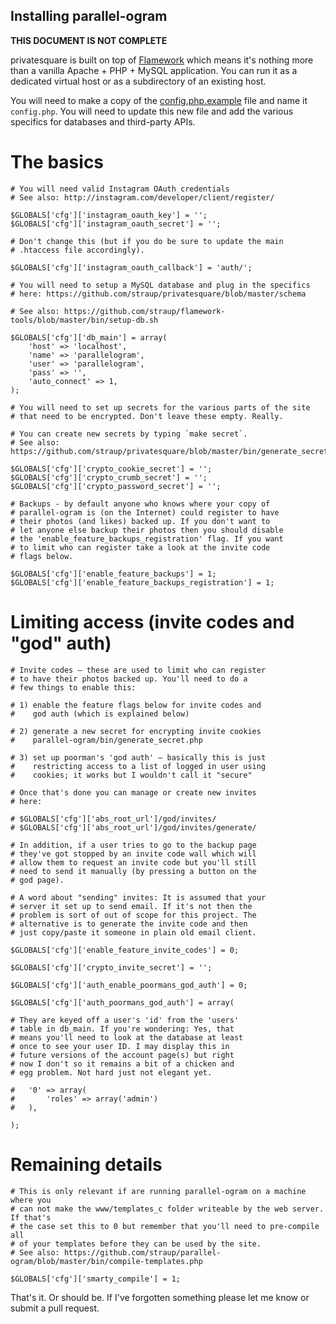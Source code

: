 Installing parallel-ogram
--

**THIS DOCUMENT IS NOT COMPLETE**

privatesquare is built on top of [Flamework](https://github.com/exflickr/flamework) which means it's nothing more
than a vanilla Apache + PHP + MySQL application. You can run it as a dedicated
virtual host or as a subdirectory of an existing host.

You will need to make a copy of the [config.php.example](https://github.com/straup/parallel-ogram/blob/master/www/include/config.php.example) file and name it
`config.php`. You will need to update this new file and add the various
specifics for databases and third-party APIs.

The basics
===

	# You will need valid Instagram OAuth credentials
	# See also: http://instagram.com/developer/client/register/

	$GLOBALS['cfg']['instagram_oauth_key'] = '';
	$GLOBALS['cfg']['instagram_oauth_secret'] = '';
	
	# Don't change this (but if you do be sure to update the main
	# .htaccess file accordingly).
	
	$GLOBALS['cfg']['instagram_oauth_callback'] = 'auth/';

	# You will need to setup a MySQL database and plug in the specifics
	# here: https://github.com/straup/privatesquare/blob/master/schema

	# See also: https://github.com/straup/flamework-tools/blob/master/bin/setup-db.sh

	$GLOBALS['cfg']['db_main'] = array(
		'host' => 'localhost',
		'name' => 'parallelogram',
		'user' => 'parallelogram',
		'pass' => '',
		'auto_connect' => 1,
	);

	# You will need to set up secrets for the various parts of the site
	# that need to be encrypted. Don't leave these empty. Really.

	# You can create new secrets by typing `make secret`.
	# See also: https://github.com/straup/privatesquare/blob/master/bin/generate_secret.php

	$GLOBALS['cfg']['crypto_cookie_secret'] = '';
	$GLOBALS['cfg']['crypto_crumb_secret'] = '';
	$GLOBALS['cfg']['crypto_password_secret'] = '';

	# Backups - by default anyone who knows where your copy of
	# parallel-ogram is (on the Internet) could register to have
	# their photos (and likes) backed up. If you don't want to
	# let anyone else backup their photos then you should disable
	# the 'enable_feature_backups_registration' flag. If you want
	# to limit who can register take a look at the invite code
	# flags below.

	$GLOBALS['cfg']['enable_feature_backups'] = 1;
	$GLOBALS['cfg']['enable_feature_backups_registration'] = 1;

Limiting access (invite codes and "god" auth)
===

	# Invite codes – these are used to limit who can register
	# to have their photos backed up. You'll need to do a
	# few things to enable this:

	# 1) enable the feature flags below for invite codes and
	#    god auth (which is explained below)

	# 2) generate a new secret for encrypting invite cookies
	#    parallel-ogram/bin/generate_secret.php

	# 3) set up poorman's 'god auth' – basically this is just
	#    restricting access to a list of logged in user using
	#    cookies; it works but I wouldn't call it "secure"

	# Once that's done you can manage or create new invites
	# here:

	# $GLOBALS['cfg']['abs_root_url']/god/invites/
	# $GLOBALS['cfg']['abs_root_url']/god/invites/generate/

	# In addition, if a user tries to go to the backup page
	# they've got stopped by an invite code wall which will
	# allow them to request an invite code but you'll still
	# need to send it manually (by pressing a button on the
	# god page).

	# A word about "sending" invites: It is assumed that your
	# server it set up to send email. If it's not then the
	# problem is sort of out of scope for this project. The
	# alternative is to generate the invite code and then
	# just copy/paste it someone in plain old email client.
	
	$GLOBALS['cfg']['enable_feature_invite_codes'] = 0;

	$GLOBALS['cfg']['crypto_invite_secret'] = '';

	$GLOBALS['cfg']['auth_enable_poormans_god_auth'] = 0;

	$GLOBALS['cfg']['auth_poormans_god_auth'] = array(

	# They are keyed off a user's 'id' from the 'users'
	# table in db_main. If you're wondering: Yes, that
	# means you'll need to look at the database at least
	# once to see your user ID. I may display this in
	# future versions of the account page(s) but right
	# now I don't so it remains a bit of a chicken and
	# egg problem. Not hard just not elegant yet.

	#	'0' => array(
	#		'roles' => array('admin')
	#	),

	);

Remaining details
===

	# This is only relevant if are running parallel-ogram on a machine where you
	# can not make the www/templates_c folder writeable by the web server. If that's
	# the case set this to 0 but remember that you'll need to pre-compile all
	# of your templates before they can be used by the site.
	# See also: https://github.com/straup/parallel-ogram/blob/master/bin/compile-templates.php

	$GLOBALS['cfg']['smarty_compile'] = 1;

That's it. Or should be. If I've forgotten something please let me know or
submit a pull request.

